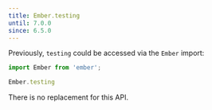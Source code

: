 ```yaml
---
title: Ember.testing
until: 7.0.0
since: 6.5.0
---
```



Previously, `testing` could be accessed via the `Ember` import:
```js
import Ember from 'ember';

Ember.testing
```

There is no replacement for this API.
